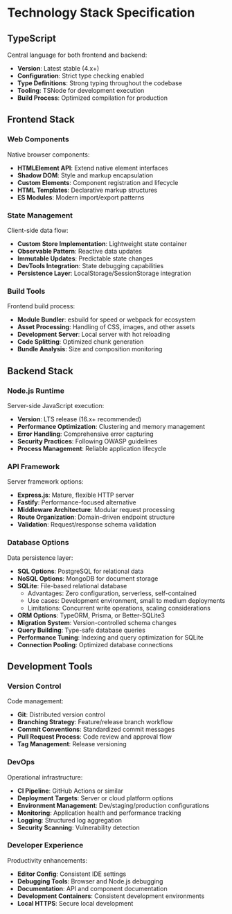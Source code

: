 # Technology Stack Specification

## TypeScript
Central language for both frontend and backend:

- **Version**: Latest stable (4.x+)
- **Configuration**: Strict type checking enabled
- **Type Definitions**: Strong typing throughout the codebase
- **Tooling**: TSNode for development execution
- **Build Process**: Optimized compilation for production

## Frontend Stack

### Web Components
Native browser components:

- **HTMLElement API**: Extend native element interfaces
- **Shadow DOM**: Style and markup encapsulation
- **Custom Elements**: Component registration and lifecycle
- **HTML Templates**: Declarative markup structures
- **ES Modules**: Modern import/export patterns

### State Management
Client-side data flow:

- **Custom Store Implementation**: Lightweight state container
- **Observable Pattern**: Reactive data updates
- **Immutable Updates**: Predictable state changes
- **DevTools Integration**: State debugging capabilities
- **Persistence Layer**: LocalStorage/SessionStorage integration

### Build Tools
Frontend build process:

- **Module Bundler**: esbuild for speed or webpack for ecosystem
- **Asset Processing**: Handling of CSS, images, and other assets
- **Development Server**: Local server with hot reloading
- **Code Splitting**: Optimized chunk generation
- **Bundle Analysis**: Size and composition monitoring

## Backend Stack

### Node.js Runtime
Server-side JavaScript execution:

- **Version**: LTS release (16.x+ recommended)
- **Performance Optimization**: Clustering and memory management
- **Error Handling**: Comprehensive error capturing
- **Security Practices**: Following OWASP guidelines
- **Process Management**: Reliable application lifecycle

### API Framework
Server framework options:

- **Express.js**: Mature, flexible HTTP server
- **Fastify**: Performance-focused alternative
- **Middleware Architecture**: Modular request processing
- **Route Organization**: Domain-driven endpoint structure
- **Validation**: Request/response schema validation

### Database Options
Data persistence layer:

- **SQL Options**: PostgreSQL for relational data
- **NoSQL Options**: MongoDB for document storage
- **SQLite**: File-based relational database
  - Advantages: Zero configuration, serverless, self-contained
  - Use cases: Development environment, small to medium deployments
  - Limitations: Concurrent write operations, scaling considerations
- **ORM Options**: TypeORM, Prisma, or Better-SQLite3
- **Migration System**: Version-controlled schema changes
- **Query Building**: Type-safe database queries
- **Performance Tuning**: Indexing and query optimization for SQLite
- **Connection Pooling**: Optimized database connections

## Development Tools

### Version Control
Code management:

- **Git**: Distributed version control
- **Branching Strategy**: Feature/release branch workflow
- **Commit Conventions**: Standardized commit messages
- **Pull Request Process**: Code review and approval flow
- **Tag Management**: Release versioning

### DevOps
Operational infrastructure:

- **CI Pipeline**: GitHub Actions or similar
- **Deployment Targets**: Server or cloud platform options
- **Environment Management**: Dev/staging/production configurations
- **Monitoring**: Application health and performance tracking
- **Logging**: Structured log aggregation
- **Security Scanning**: Vulnerability detection

### Developer Experience
Productivity enhancements:

- **Editor Config**: Consistent IDE settings
- **Debugging Tools**: Browser and Node.js debugging
- **Documentation**: API and component documentation
- **Development Containers**: Consistent development environments
- **Local HTTPS**: Secure local development
